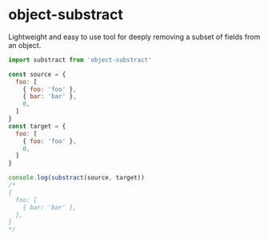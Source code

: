 # object-substract

Lightweight and easy to use tool for deeply removing a subset of fields from an object.

```javascript
import substract from 'object-substract'

const source = {
  foo: [
    { foo: 'foo' },
    { bar: 'bar' },
    0,
  ]
}
const target = {
  foo: [
    { foo: 'foo' },
    0,
  ]
}

console.log(substract(source, target))
/*
{
  foo: [
    { bar: 'bar' },
  ],
}
*/
```